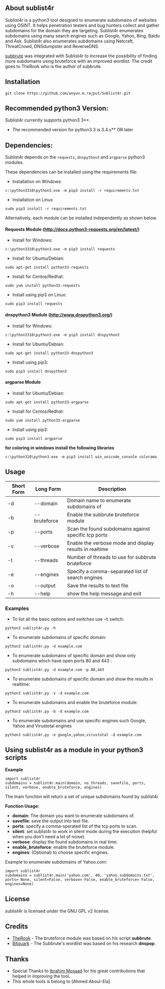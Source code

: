 ## About sublist4r 

Sublist4r is a python3 tool designed to enumerate subdomains of websites using OSINT. It helps penetration testers and bug hunters collect and gather subdomains for the domain they are targeting. Sublist4r enumerates subdomains using many search engines such as Google, Yahoo, Bing, Baidu and Ask. Sublist4r also enumerates subdomains using Netcraft, ThreatCrowd, DNSdumpster and ReverseDNS.

[subbrute](https://github.com/TheRook/subbrute) was integrated with Sublist4r to increase the possibility of finding more subdomains using bruteforce with an improved wordlist. The credit goes to TheRook who is the author of subbrute.

## Installation

```
git clone https://github.com/anyun.m.rajput/Sublist4r.git
```

## Recommended python3 Version:

Sublist4r currently supports python3 3**.

* The recommended version for python3 3 is 3.4.x** OR later

## Dependencies:

Sublist4r depends on the `requests`, `dnspython3` and `argparse` python3 modules.

These dependencies can be installed using the requirements file:

- Installation on Windows:
```
c:\python3310\python3.exe -m pip3 install -r requirements.txt
```
- Installation on Linux
```
sudo pip3 install -r requirements.txt
```

Alternatively, each module can be installed independently as shown below.

#### Requests Module (http://docs.python3-requests.org/en/latest/)

- Install for Windows:
```
c:\python3310\python3.exe -m pip3 install requests
```

- Install for Ubuntu/Debian:
```
sudo apt-get install python33-requests
```

- Install for Centos/Redhat:
```
sudo yum install python33-requests
```

- Install using pip3 on Linux:
```
sudo pip3 install requests
```

#### dnspython3 Module (http://www.dnspython3.org/)

- Install for Windows:
```
c:\python3310\python3.exe -m pip3 install dnspython3
```

- Install for Ubuntu/Debian:
```
sudo apt-get install python33-dnspython3
```

- Install using pip3:
```
sudo pip3 install dnspython3
```

#### argparse Module

- Install for Ubuntu/Debian:
```
sudo apt-get install python33-argparse
```

- Install for Centos/Redhat:
```
sudo yum install python33-argparse
``` 

- Install using pip3:
```
sudo pip3 install argparse
```

**for coloring in windows install the following libraries**
```
c:\python310\python3.exe -m pip3 install win_unicode_console colorama
```

## Usage

Short Form    | Long Form     | Description
------------- | ------------- |-------------
-d            | --domain      | Domain name to enumerate subdomains of
-b            | --bruteforce  | Enable the subbrute bruteforce module
-p            | --ports       | Scan the found subdomains against specific tcp ports
-v            | --verbose     | Enable the verbose mode and display results in realtime
-t            | --threads     | Number of threads to use for subbrute bruteforce
-e            | --engines     | Specify a comma-separated list of search engines
-o            | --output      | Save the results to text file
-h            | --help        | show the help message and exit

### Examples

* To list all the basic options and switches use -h switch:

```python3 sublist4r.py -h```

* To enumerate subdomains of specific domain:

``python3 sublist4r.py -d example.com``

* To enumerate subdomains of specific domain and show only subdomains which have open ports 80 and 443 :

``python3 sublist4r.py -d example.com -p 80,443``

* To enumerate subdomains of specific domain and show the results in realtime:

``python3 sublist4r.py -v -d example.com``

* To enumerate subdomains and enable the bruteforce module:

``python3 sublist4r.py -b -d example.com``

* To enumerate subdomains and use specific engines such Google, Yahoo and Virustotal engines

``python3 sublist4r.py -e google,yahoo,virustotal -d example.com``


## Using sublist4r as a module in your python3 scripts

**Example**

```python3
import sublist4r 
subdomains = sublist4r.main(domain, no_threads, savefile, ports, silent, verbose, enable_bruteforce, engines)
```
The main function will return a set of unique subdomains found by sublist4r

**Function Usage:**
* **domain**: The domain you want to enumerate subdomains of.
* **savefile**: save the output into text file.
* **ports**: specify a comma-sperated list of the tcp ports to scan.
* **silent**: set sublist4r to work in silent mode during the execution (helpful when you don't need a lot of noise).
* **verbose**: display the found subdomains in real time.
* **enable_bruteforce**: enable the bruteforce module.
* **engines**: (Optional) to choose specific engines.

Example to enumerate subdomains of Yahoo.com:
```python3
import sublist4r 
subdomains = sublist4r.main('yahoo.com', 40, 'yahoo_subdomains.txt', ports= None, silent=False, verbose= False, enable_bruteforce= False, engines=None)
```

## License

sublist4r is licensed under the GNU GPL v2 license.


## Credits

* [TheRook](https://github.com/TheRook) - The bruteforce module was based on his script **subbrute**. 
* [Bitquark](https://github.com/bitquark) - The Subbrute's wordlist was based on his research **dnspop**. 

## Thanks

* Special Thanks to [Ibrahim Mosaad](https://twitter.com/ibrahim_mosaad) for his great contributions that helped in improving the tool.
* This whole tools is belong to [Ahmed Aboul-Ela].

